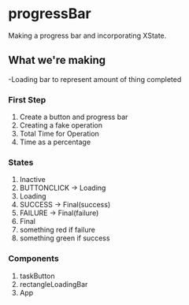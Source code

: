 # progressBar
Making a progress bar and incorporating XState.



## What we're making
-Loading bar to represent amount of thing completed



### First Step
1. Create a button and progress bar
2. Creating a fake operation
3. Total Time for Operation
4. Time as a percentage

### States
1. Inactive
  1. BUTTONCLICK -> Loading
2. Loading
  1. SUCCESS -> Final(success)
  2. FAILURE -> Final(failure)
3. Final
  1. something red if failure
  2. something green if success

### Components
1. taskButton
2. rectangleLoadingBar
3. App 